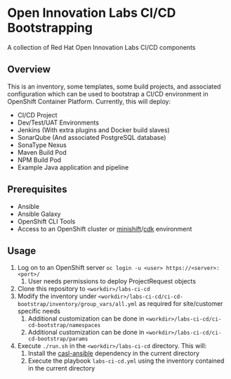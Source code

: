 # Open Innovation Labs CI/CD Bootstrapping
A collection of Red Hat Open Innovation Labs CI/CD components

## Overview
This is an inventory, some templates, some build projects, and associated configuration which can be used
to bootstrap a CI/CD environment in OpenShift Container Platform. Currently, this will deploy:

* CI/CD Project
* Dev/Test/UAT Environments
* Jenkins (With extra plugins and Docker build slaves)
* SonarQube (And associated PostgreSQL database)
* SonaType Nexus
* Maven Build Pod
* NPM Build Pod
* Example Java application and pipeline

## Prerequisites
* Ansible
* Ansible Galaxy
* OpenShift CLI Tools
* Access to an OpenShift cluster or [minishift](https://github.com/minishift/minishift)/[cdk](https://developers.redhat.com/products/cdk/overview/) environment

## Usage

1. Log on to an OpenShift server `oc login -u <user> https://<server>:<port>/`
    1. User needs permissions to deploy ProjectRequest objects
2. Clone this repository to `<workdir>/labs-ci-cd`
3. Modify the inventory under `<workdir>/labs-ci-cd/ci-cd-bootstrap/inventory/group_vars/all.yml` as required for site/customer specific needs
    1. Additional customization can be done in `<workdir>/labs-ci-cd/ci-cd-bootstrap/namespaces`
    2. Additional customization can be done in `<workdir>/labs-ci-cd/ci-cd-bootstrap/params`
4. Execute `./run.sh` in the `<workdir>/labs-ci-cd` directory. This will:
    1. Install the [casl-ansible](https://github.com/redhat-cop/casl-ansible) dependency in the current directory
    2. Execute the playbook `labs-ci-cd.yml` using the inventory contained in the current directory

